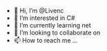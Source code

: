- 👋 Hi, I’m @Livenc
- 👀 I’m interested in C#
- 🌱 I’m currently learning net
- 💞️ I’m looking to collaborate on 
- 📫 How to reach me ...

<!---
Livenc/Livenc is a ✨ special ✨ repository because its `README.md` (this file) appears on your GitHub profile.
You can click the Preview link to take a look at your changes.
--->

